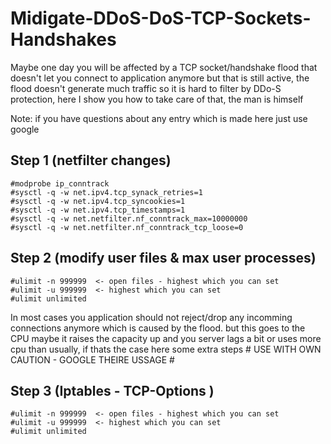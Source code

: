 # Midigate-DDoS-DoS-TCP-Sockets-Handshakes
Maybe one day you will be affected by a TCP socket/handshake flood that doesn't let you connect to application anymore but that is still active, the flood doesn't generate much traffic so it is hard to filter by DDo-S protection, here I show you how to take care of that, the man is himself

Note: if you have questions about any entry which is made here just use google

Step 1 (netfilter changes)
----
    #modprobe ip_conntrack
    #sysctl -q -w net.ipv4.tcp_synack_retries=1
    #sysctl -q -w net.ipv4.tcp_syncookies=1
    #sysctl -q -w net.ipv4.tcp_timestamps=1
    #sysctl -q -w net.netfilter.nf_conntrack_max=10000000
    #sysctl -q -w net.netfilter.nf_conntrack_tcp_loose=0

Step 2 (modify user files & max user processes)
----
    #ulimit -n 999999  <- open files - highest which you can set
    #ulimit -u 999999  <- highest which you can set
    #ulimit unlimited

In most cases you application should not reject/drop any incomming connections anymore which is caused by the flood. but this goes to the CPU maybe it raises the capacity up and you server lags a bit or uses more cpu than usually, if thats the case here some extra steps # USE WITH OWN CAUTION - GOOGLE THEIRE USSAGE #

Step 3 (Iptables - TCP-Options )
----
    #ulimit -n 999999  <- open files - highest which you can set
    #ulimit -u 999999  <- highest which you can set
    #ulimit unlimited
